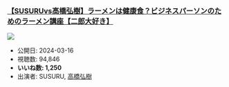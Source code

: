 ### [【SUSURUvs高橋弘樹】ラーメンは健康食？ビジネスパーソンのためのラーメン講座【二郎大好き】](https://www.youtube.com/watch?v=iW-xlAE6quM)
[![](https://img.youtube.com/vi/iW-xlAE6quM/sddefault.jpg)](https://www.youtube.com/watch?v=iW-xlAE6quM)
-   公開日: 2024-03-16
-   視聴数: 94,846
-   **いいね数: 1,250**
-   出演者: SUSURU, [高橋弘樹](/rehacq_fan/people/高橋弘樹 "wikilink")
